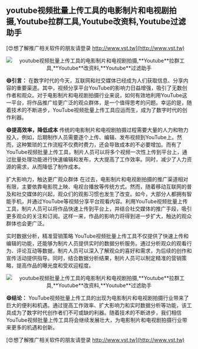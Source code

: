 ## **youtube视频批量上传工具的电影制片和电视剧拍摄,**Youtube**拉群工具,**Youtube**改资料,**Youtube**过滤助手**

[😍想了解推广相关软件的朋友请登录 http://www.vst.tw](http://www.vst.tw)

 <center><img src="https://vst.tw/MP4/tuiguang/png/8.png" alt="youtube视频批量上传工具的电影制片和电视剧拍摄,**Youtube**拉群工具,**Youtube**改资料,**Youtube**过滤助手"></center>

**😄引言：**
在数字时代的今天，互联网和社交媒体已经成为人们获取信息、分享内容的重要渠道。其中，视频分享平台YouTube的影响力日益增强，吸引了无数创作者和观众。对于电影制片和电视剧拍摄行业来说，如何有效地利用YouTube这一平台，将作品推广给更广泛的观众群体，是一个值得思考的问题。幸运的是，随着技术的不断进步，YouTube视频批量上传工具应运而生，成为了数字时代的创作利器。

**😄提高效率，降低成本**
传统的电影制片和电视剧拍摄过程需要大量的人力和物力投入，例如，后期制作人员需要逐个上传、编辑、发布视频到YouTube上。然而，这种繁琐的工作流程不仅费时费力，还会导致成本的不必要增加。而有了YouTube视频批量上传工具，制片人员可以将多个视频一次性上传到平台上，通过批量处理功能进行快速编辑和发布，大大提高了工作效率。同时，减少了人力资源的需求，从而降低了制作成本。

扩大影响力，触达更广观众群体
在过去，电影制片和电视剧拍摄的推广渠道相对有限，主要依靠电影院上映、电视台播放等传统方式。然而，随着移动互联网的普及和社交媒体的兴起，观众们的观影习惯也发生了改变。如今，大部分人都拥有智能手机，并通过YouTube等视频分享平台观看内容。利用YouTube视频批量上传工具，制片人员可以将作品快速上传到平台上，并结合社交媒体的推广手段，吸引更多观众的关注和订阅。这样一来，作品的影响力将得到进一步扩大，触达的观众群体也会更广泛。

实时数据分析，精准营销策略
YouTube视频批量上传工具不仅提供了快速上传和编辑的功能，还能够为制片人员提供实时的数据分析服务。通过分析观众的观看行为、评论互动等数据，制片人员可以深入了解观众的喜好和需求，为后续的创作和宣传活动提供指导。同时，结合数据分析结果，制片人员可以制定精准的营销策略，提高作品的曝光度和受欢迎程度。

 <center><img src="https://vst.tw/MP4/tuiguang/png/7.png" alt="youtube视频批量上传工具的电影制片和电视剧拍摄,**Youtube**拉群工具,**Youtube**改资料,**Youtube**过滤助手"></center>

**😄结论：**
YouTube视频批量上传工具的出现为电影制片和电视剧拍摄行业带来了巨大的便利和机遇。通过提高工作效率、扩大影响力和实时数据分析等功能，该工具成为了数字时代创作者们不可或缺的利器。随着技术的不断进步，我们相信YouTube视频批量上传工具将会继续发展壮大，为电影制片和电视剧拍摄行业带来更多的机遇和创新。

[😍想了解推广相关软件的朋友请登录 http://www.vst.tw](http://www.vst.tw)



